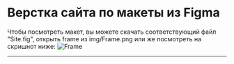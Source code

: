# Верстка сайта по макеты из Figma
Чтобы посмотреть макет, вы можете скачать соответствующий файл "Site.fig", открыть frame из img/Frame.png или же посмотреть на скришнот ниже:
![Frame](https://github.com/ArlenMor/Site-layout-2/assets/42170867/ecf6f647-dabe-4c62-9940-a86c7da3ed59)

---
